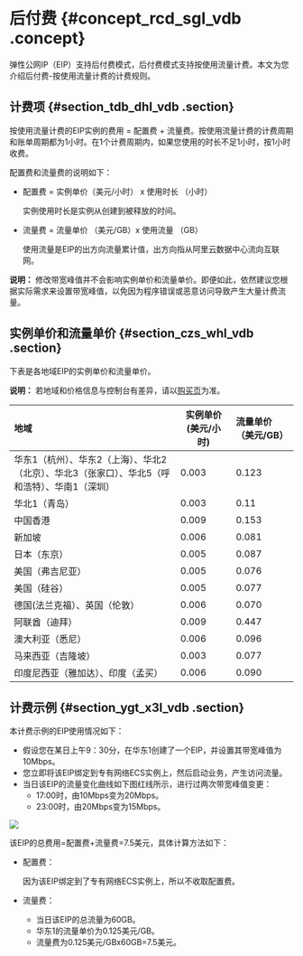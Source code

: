 # 后付费 {#concept_rcd_sgl_vdb .concept}

弹性公网IP（EIP）支持后付费模式，后付费模式支持按使用流量计费。本文为您介绍后付费-按使用流量计费的计费规则。

## 计费项 {#section_tdb_dhl_vdb .section}

按使用流量计费的EIP实例的费用 = 配置费 + 流量费。按使用流量计费的计费周期和账单周期都为1小时。在1个计费周期内，如果您使用的时长不足1小时，按1小时收费。

配置费和流量费的说明如下：

-   配置费 = 实例单价（美元/小时） x 使用时长 （小时）

    实例使用时长是实例从创建到被释放的时间。

-   流量费 = 流量单价 （美元/GB）x 使用流量 （GB）

    使用流量是EIP的出方向流量累计值，出方向指从阿里云数据中心流向互联网。


**说明：** 修改带宽峰值并不会影响实例单价和流量单价。即便如此，依然建议您根据实际需求来设置带宽峰值，以免因为程序错误或恶意访问导致产生大量计费流量。

## 实例单价和流量单价 {#section_czs_whl_vdb .section}

下表是各地域EIP的实例单价和流量单价。

**说明：** 若地域和价格信息与控制台有差异，请以[购买页](https://common-buy.aliyun.com/?spm=5176.8050872.0.0.2a9c737e2bEyW1&commodityCode=eip_pre#/buy)为准。

|地域|实例单价 \(美元/小时\)|流量单价（美元/GB）|
|:-|--------------|:----------|
|华东1（杭州）、华东2（上海）、华北2（北京）、华北3（张家口）、华北5（呼和浩特）、华南1（深圳）|0.003|0.123|
|华北1（青岛）|0.003|0.11|
|中国香港|0.009|0.153|
|新加坡|0.006|0.081|
|日本（东京）|0.005|0.087|
|美国（弗吉尼亚）|0.005|0.076|
|美国（硅谷）|0.005|0.077|
|德国\(法兰克福）、英国（伦敦）|0.006|0.070|
|阿联酋（迪拜）|0.009|0.447|
|澳大利亚（悉尼）|0.006|0.096|
|马来西亚（吉隆坡）|0.003|0.077|
|印度尼西亚（雅加达）、印度（孟买）|0.006|0.090|

## 计费示例 {#section_ygt_x3l_vdb .section}

本计费示例的EIP使用情况如下：

-   假设您在某日上午9：30分，在华东1创建了一个EIP，并设置其带宽峰值为10Mbps。
-   您立即将该EIP绑定到专有网络ECS实例上，然后启动业务，产生访问流量。
-   当日该EIP的流量变化曲线如下图红线所示，进行过两次带宽峰值变更：
    -   17:00时，由10Mbps变为20Mbps。
    -   23:00时，由20Mbps变为15Mbps。

![](http://static-aliyun-doc.oss-cn-hangzhou.aliyuncs.com/assets/img/12818/15657925556215_zh-CN.png)

该EIP的总费用=配置费+流量费=7.5美元，具体计算方法如下：

-   配置费：

    因为该EIP绑定到了专有网络ECS实例上，所以不收取配置费。

-   流量费：
    -   当日该EIP的总流量为60GB。
    -   华东1的流量单价为0.125美元/GB。
    -   流量费为0.125美元/GBx60GB=7.5美元。

